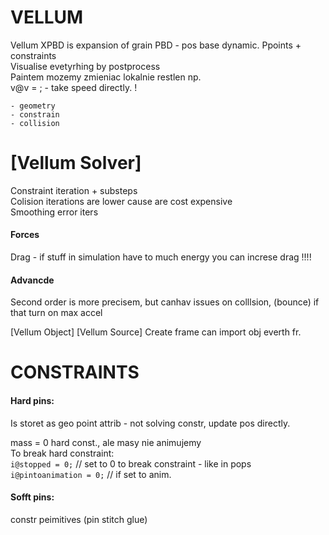 
# VELLUM
Vellum XPBD is expansion of grain PBD - pos base dynamic. Ppoints + constraints   
Visualise evetyrhing by postprocess   
Paintem mozemy zmieniac lokalnie restlen np.  
v@v = ; - take speed directly. !
```
- geometry 
- constrain 
- collision
```
# [Vellum Solver] 
Constraint iteration + substeps   
Colision iterations are lower cause are cost expensive   
Smoothing error iters   

#### Forces 
Drag - if stuff in simulation have to much energy you can increse drag !!!!   
#### Advancde
Second order is more precisem, but canhav issues on colllsion, (bounce) if that turn on max accel   

[Vellum Object]
[Vellum Source]
Create frame can import obj everth fr. 


# CONSTRAINTS  

#### Hard pins:   
Is storet as geo point attrib  - not solving constr, update pos directly.   

mass = 0 hard const., ale masy nie animujemy    
To break hard constraint:  
`i@stopped = 0;`   // set to 0 to break constraint - like in pops  
`i@pintoanimation = 0;`  // if set to anim.  
 
#### Sofft pins:  
constr peimitives (pin stitch glue)  
